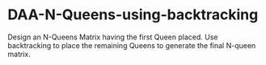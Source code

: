 # DAA-N-Queens-using-backtracking
Design an N-Queens Matrix having the first Queen placed. Use backtracking to place the remaining Queens to generate the final N-queen matrix.
